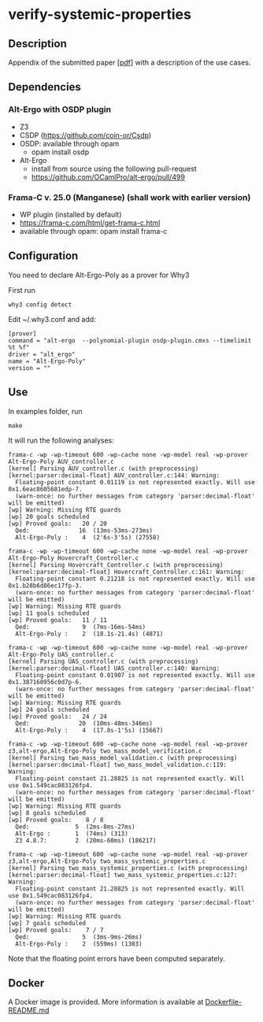 # verify-systemic-properties

## Description

Appendix of the submitted paper [[pdf](appendix.pdf)] with a description of the use cases.

## Dependencies

### Alt-Ergo with OSDP plugin
- Z3
- CSDP (https://github.com/coin-or/Csdp)
- OSDP: available through opam
  - opam install osdp
- Alt-Ergo
  - install from source using the following pull-request
  - https://github.com/OCamlPro/alt-ergo/pull/499
  
  
### Frama-C v. 25.0 (Manganese) (shall work with earlier version)
  - WP plugin (installed by default)
  - https://frama-c.com/html/get-frama-c.html
  - available through opam: opam install frama-c

## Configuration

You need to declare Alt-Ergo-Poly as a prover for Why3

First run 
```
why3 config detect
```
Edit ~/.why3.conf and add:

```
[prover]
command = "alt-ergo  --polynomial-plugin osdp-plugin.cmxs --timelimit %t %f"
driver = "alt_ergo"
name = "Alt-Ergo-Poly"
version = ""
```
## Use

In examples folder, run

```
make
```

It will run the following analyses:

```
frama-c -wp -wp-timeout 600 -wp-cache none -wp-model real -wp-prover Alt-Ergo-Poly AUV_controller.c
[kernel] Parsing AUV_controller.c (with preprocessing)
[kernel:parser:decimal-float] AUV_controller.c:144: Warning: 
  Floating-point constant 0.01119 is not represented exactly. Will use 0x1.6eac8605681edp-7.
  (warn-once: no further messages from category 'parser:decimal-float' will be emitted)
[wp] Warning: Missing RTE guards
[wp] 20 goals scheduled
[wp] Proved goals:   20 / 20
  Qed:              16  (13ms-53ms-273ms)
  Alt-Ergo-Poly :    4  (2'6s-3'5s) (27558)

frama-c -wp -wp-timeout 600 -wp-cache none -wp-model real -wp-prover Alt-Ergo-Poly Hovercraft_Controller.c
[kernel] Parsing Hovercraft_Controller.c (with preprocessing)
[kernel:parser:decimal-float] Hovercraft_Controller.c:161: Warning: 
  Floating-point constant 0.21218 is not represented exactly. Will use 0x1.b28b6d86ec17fp-3.
  (warn-once: no further messages from category 'parser:decimal-float' will be emitted)
[wp] Warning: Missing RTE guards
[wp] 11 goals scheduled
[wp] Proved goals:   11 / 11
  Qed:               9  (7ms-16ms-54ms)
  Alt-Ergo-Poly :    2  (18.1s-21.4s) (4871)

frama-c -wp -wp-timeout 600 -wp-cache none -wp-model real -wp-prover Alt-Ergo-Poly UAS_controller.c
[kernel] Parsing UAS_controller.c (with preprocessing)
[kernel:parser:decimal-float] UAS_controller.c:140: Warning: 
  Floating-point constant 0.01907 is not represented exactly. Will use 0x1.387160956c0d7p-6.
  (warn-once: no further messages from category 'parser:decimal-float' will be emitted)
[wp] Warning: Missing RTE guards
[wp] 24 goals scheduled
[wp] Proved goals:   24 / 24
  Qed:              20  (10ms-48ms-346ms)
  Alt-Ergo-Poly :    4  (17.8s-1'5s) (15667)

frama-c -wp -wp-timeout 600 -wp-cache none -wp-model real -wp-prover z3,alt-ergo,Alt-Ergo-Poly two_mass_model_verification.c
[kernel] Parsing two_mass_model_validation.c (with preprocessing)
[kernel:parser:decimal-float] two_mass_model_validation.c:119: Warning: 
  Floating-point constant 21.28825 is not represented exactly. Will use 0x1.549cac083126fp4.
  (warn-once: no further messages from category 'parser:decimal-float' will be emitted)
[wp] Warning: Missing RTE guards
[wp] 8 goals scheduled
[wp] Proved goals:    8 / 8
  Qed:             5  (2ms-8ms-27ms)
  Alt-Ergo :       1  (74ms) (313)
  Z3 4.8.7:        2  (20ms-60ms) (186217)

frama-c -wp -wp-timeout 600 -wp-cache none -wp-model real -wp-prover z3,alt-ergo,Alt-Ergo-Poly two_mass_systemic_properties.c
[kernel] Parsing two_mass_systemic_properties.c (with preprocessing)
[kernel:parser:decimal-float] two_mass_systemic_properties.c:127: Warning: 
  Floating-point constant 21.28825 is not represented exactly. Will use 0x1.549cac083126fp4.
  (warn-once: no further messages from category 'parser:decimal-float' will be emitted)
[wp] Warning: Missing RTE guards
[wp] 7 goals scheduled
[wp] Proved goals:    7 / 7
  Qed:               5  (3ms-9ms-26ms)
  Alt-Ergo-Poly :    2  (559ms) (1303)  

```

Note that the floating point errors have been computed separately.

## Docker

A Docker image is provided. More information is available at [Dockerfile-README.md](Dockerfile-README.md)
